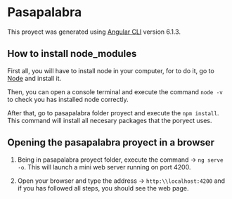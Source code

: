 # Pasapalabra

This proyect was generated using [Angular CLI](https://github.com/angular/angular-cli) version 6.1.3.


## How to install node_modules

First all, you will have to install node in your computer, for to do it, go to [Node](https://nodejs.org/es/) and install it.

Then, you can open a console terminal and execute the command `node -v` to check you has installed node correctly.

After that, go to pasapalabra folder proyect and execute the `npm install`. This command will install all necesary packages that the poryect uses.

## Opening the pasapalabra proyect in a browser

1. Being in pasapalabra proyect folder, execute the command -> `ng serve -o`. This will launch a mini web server running on port 4200. 

2. Open your browser and type the address -> `http:\\localhost:4200` and if you has followed all steps, you should see the web page.



